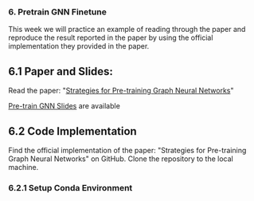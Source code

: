 ### 6. Pretrain GNN Finetune
This week we will practice an example of reading through the paper and reproduce the result reported in the paper by using the official implementation they provided in the paper. 

## 6.1 Paper and Slides:
Read the paper: "[Strategies for Pre-training Graph Neural Networks](https://arxiv.org/abs/1905.12265)" 

[Pre-train GNN Slides](https://docs.google.com/presentation/d/1v73ZH6Kp7lPMBR8DBEgSAd7Bsv3aoVvq57qgSleGjCg/edit?usp=sharing) are available

## 6.2 Code Implementation
Find the official implementation of the paper: "Strategies for Pre-training Graph Neural Networks" on GitHub. Clone the repository to the local machine.

### 6.2.1 Setup Conda Environment
